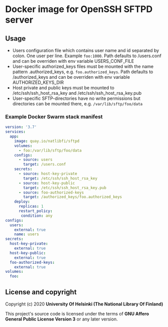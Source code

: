 # Docker image for OpenSSH SFTPD server

## Usage

- Users configuration file which contains user name and id separated by colon. One user per line. Example `foo:1000`. Path defaults to /users.conf and can be overriden with env variable USERS_CONF_FILE
- User-specific authorized_keys files must be mounted with the name pattern <USER NAME>.authorized_keys, e.g. `foo.authorized_keys`. Path defaults to /authorized_keys and can be overriden with env variable AUTHORIZED_KEYS_DIR
- Host private and public keys must be mounted to /etc/ssh/ssh_host_rsa_key and /etc/ssh/ssh_host_rsa_key.pub
- User-specific SFTP-directories have no write permissions but directories can be mounted there, e.g. `/var/lib/sftp/foo/data`


### Example Docker Swarm stack manifest
```yaml
version: '3.7'
services:
  app:
    image: quay.io/natlibfi/sftpd
    volumes:
      - foo:/var/lib/sftp/foo/data
    configs:
      - source: users
        target: /users.conf
    secrets:
      - source: host-key-private
        target: /etc/ssh/ssh_host_rsa_key
      - source: host-key-public
        target: /etc/ssh/ssh_host_rsa_key.pub       
      - source: foo-authorized-keys
        target: /authorized_keys/foo.authorized_keys
    deploy:
      replicas: 1
      restart_policy:
       condition: any   
configs:
  users:
    external: true
    name: users
secrets:
  host-key-private:
    external: true    
  host-key-public:
    external: true
  foo-authorized-keys:
    external: true
volumes:
  foo:
```

## License and copyright

Copyright (c) 2020 **University Of Helsinki (The National Library Of Finland)**

This project's source code is licensed under the terms of **GNU Affero General Public License Version 3** or any later version.
